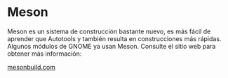 # Meson

Meson es un sistema de construcción bastante nuevo, es más fácil de aprender que Autotools y también resulta en construcciones más rápidas. Algunos módulos de GNOME ya usan Meson. Consulte el sitio web para obtener más información:

[mesonbuild.com](http://mesonbuild.com/)
